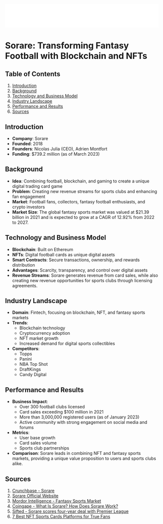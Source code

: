 ![Sorare Logo](sorare.png)

# Sorare: Transforming Fantasy Football with Blockchain and NFTs

## Table of Contents
1. [Introduction](#introduction)
2. [Background](#background)
3. [Technology and Business Model](#technology-and-business-model)
4. [Industry Landscape](#industry-landscape)
5. [Performance and Results](#performance-and-results)
6. [Sources](#sources)

## Introduction
- **Company**: Sorare
- **Founded**: 2018
- **Founders**: Nicolas Julia (CEO), Adrien Montfort
- **Funding**: $739.2 million (as of March 2023)

## Background
- **Idea**: Combining football, blockchain, and gaming to create a unique digital trading card game
- **Problem**: Creating new revenue streams for sports clubs and enhancing fan engagement
- **Market**: Football fans, collectors, fantasy football enthusiasts, and crypto investors
- **Market Size**: The global fantasy sports market was valued at $21.39 billion in 2021 and is expected to grow at a CAGR of 12.92% from 2022 to 2027.

## Technology and Business Model
- **Blockchain**: Built on Ethereum
- **NFTs**: Digital football cards as unique digital assets
- **Smart Contracts**: Secure transactions, ownership, and rewards distribution
- **Advantages**: Scarcity, transparency, and control over digital assets
- **Revenue Streams**: Sorare generates revenue from card sales, while also creating new revenue opportunities for sports clubs through licensing agreements.

## Industry Landscape
- **Domain**: Fintech, focusing on blockchain, NFT, and fantasy sports markets
- **Trends**: 
  - Blockchain technology
  - Cryptocurrency adoption
  - NFT market growth
  - Increased demand for digital sports collectibles
- **Competitors**: 
  - Topps
  - Panini
  - NBA Top Shot
  - DraftKings
  - Candy Digital

## Performance and Results
- **Business Impact**: 
  - Over 300 football clubs licensed
  - Card sales exceeding $100 million in 2021
  - More than 3,000,000 registered users (as of January 2023)
  - Active community with strong engagement on social media and forums
- **Metrics**: 
  - User base growth
  - Card sales volume
  - Sports club partnerships
- **Comparison**: Sorare leads in combining NFT and fantasy sports markets, providing a unique value proposition to users and sports clubs alike.

## Sources
1. [Crunchbase - Sorare](https://www.crunchbase.com/organization/sorare)
2. [Sorare Official Website](https://www.sorare.com/)
3. [Mordor Intelligence - Fantasy Sports Market](https://www.mordorintelligence.com/industry-reports/fantasy-sports-market?gclid=Cj0KCQjwwtWgBhDhARIsAEMcxeDupC6CRHyA8XcQzMYQl3Qdnlx-jcj7s6AKeGO7qPxRUaVMGq8DhkIaAlq9EALw_wcB)
4. [Coingape - What Is Sorare? How Does Sorare Work?](https://coingape.com/education/what-is-sorare-how-does-sorare-work/)
5. [Sifted - Sorare scores four-year deal with Premier League](https://sifted.eu/articles/sorare-deal-premier-league/#:~:text=The%20startup%20now%20has%203m,6x%20between%202021%20and%202022.)
6. [7 Best NFT Sports Cards Platforms for True Fans](https://sifted.eu/articles/sorare-deal-premier-league/#:~:text=The%20startup%20now%20has%203m,6x%20between%202021%20and%202022.)